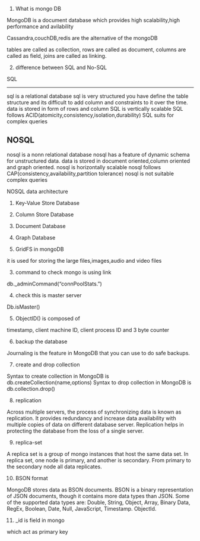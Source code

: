 1. What is mongo DB

MongoDB is a document database which provides high scalability,high performance and avilability

Cassandra,couchDB,redis are the alternative of the mongoDB

tables are called as collection, rows are called as document, columns are called as field, joins are called as linking.

2. difference between SQL and No-SQL

SQL

---

sql is a relational database
sql is very structured you have define the table structure and its difficult to add column and constraints to it over the time. data is stored in form of rows and column
SQL is vertically scalable
SQL follows ACID(atomicity,consistency,isolation,durability)
SQL suits for complex queries

## NOSQL

nosql is a nonn relational database
nosql has a feature of dynamic schema for unstructured data. data is stored in document oriented,column oriented and graph oriented.
nosql is horizontally scalable
nosql follows CAP(consistency,availability,partition tolerance)
nosql is not suitable complex queries

NOSQL data architecture

1. Key-Value Store Database
2. Column Store Database
3. Document Database
4. Graph Database

5. GridFS in mongoDB

it is used for storing the large files,images,audio and video files

3. command to check mongo is using link

db.\_adminCommand(“connPoolStats.”)

4. check this is master server

Db.isMaster()

5. ObjectID() is composed of

timestamp, client machine ID, client process ID and 3 byte counter

6. backup the database

Journaling is the feature in MongoDB that you can use to do safe backups.

7. create and drop collection

Syntax to create collection in MongoDB is db.createCollection(name,options)
Syntax to drop collection in MongoDB is db.collection.drop()

8. replication

Across multiple servers, the process of synchronizing data is known as replication. It provides redundancy and increase data availability with multiple copies of data on different database server. Replication helps in protecting the database from the loss of a single server.

9. replica-set

A replica set is a group of mongo instances that host the same data set. In replica set, one node is primary, and another is secondary. From primary to the secondary node all data replicates.

10. BSON format

MongoDB stores data as BSON documents. BSON is a binary representation of JSON documents, though it contains more data types than JSON. Some of the supported data types are: Double, String, Object, Array, Binary Data, RegEx, Boolean, Date, Null, JavaScript, Timestamp. ObjectId.

11. _id is field in mongo

which act as primary key
